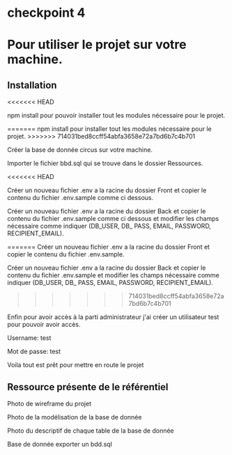 <h1>checkpoint 4<h1>

<p>Pour utiliser le projet sur votre machine.</p>

<h2>Installation</h2>

<<<<<<< HEAD
<p>npm install pour pouvoir installer tout les modules nécessaire pour le projet.</p>
=======
npm install pour installer tout les modules nécessaire pour le projet.
>>>>>>> 714031bed8ccff54abfa3658e72a7bd6b7c4b701

<p>Créer la base de donnée circus sur votre machine.</p>

<p>Importer le fichier bbd.sql qui se trouve dans le dossier Ressources.</p>

<<<<<<< HEAD
<p>Créer un nouveau fichier .env a la racine du dossier Front et copier le contenu du fichier  .env.sample comme ci dessous.</p>

<!-- //REACT_APP_API_URL = http://localhost:8000// -->

<p>Créer un nouveau fichier .env a la racine du dossier Back et copier le contenu du fichier  .env.sample comme ci dessous et modifier les champs nécessaire comme indiquer (DB_USER, DB_ PASS, EMAIL, PASSWORD, RECIPIENT_EMAIL).</p>
=======
Créer un nouveau fichier .env a la racine du dossier Front et copier le contenu du fichier  .env.sample.

<!-- //REACT_APP_API_URL = http://localhost:8000// -->

Créer un nouveau fichier .env a la racine du dossier Back et copier le contenu du fichier  .env.sample et modifier les champs nécessaire comme indiquer (DB_USER, DB_ PASS, EMAIL, PASSWORD, RECIPIENT_EMAIL).
>>>>>>> 714031bed8ccff54abfa3658e72a7bd6b7c4b701

<!-- 
//DB_HOST=localhost
DB_PORT=3306
DB_USER=utilisateur mysql
DB_PASS=mot de passe utilisateur mysql
DB_NAME=circus
PORT=8000
CLIENT_APP_ORIGIN=http://localhost:3000
EMAIL=email configurer avec gmail (mettre la securité basse sur la boite mail)
PASSWORD=mot de passe boite mail
RECIPIENT_EMAIL=adress mail en copie  du mail// -->

<p>Enfin pour avoir accès à la parti administrateur j'ai créer un utilisateur test pour pouvoir avoir accès.

<p>Username: test</p>
<p>Mot de passe: test</p>

<p>Voila tout est prêt pour mettre en route le projet</p>


<h2>Ressource présente de le référentiel</h2>

<p>Photo de wireframe du projet </p>
<p>Photo de la modélisation de la base de donnée</p>
<p>Photo du descriptif de chaque table de la base de donnée</p>
<p>Base de donnée exporter un bdd.sql</p>




